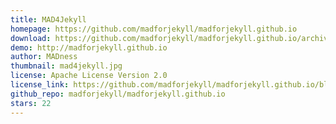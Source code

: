 ```yaml
---
title: MAD4Jekyll
homepage: https://github.com/madforjekyll/madforjekyll.github.io
download: https://github.com/madforjekyll/madforjekyll.github.io/archive/master.zip
demo: http://madforjekyll.github.io
author: MADness
thumbnail: mad4jekyll.jpg
license: Apache License Version 2.0
license_link: https://github.com/madforjekyll/madforjekyll.github.io/blob/master/Apache%20LICENSE%20Version%202.0.markdown
github_repo: madforjekyll/madforjekyll.github.io
stars: 22
---
```


